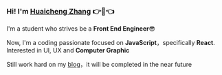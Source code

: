 ### Hi! I'm [Huaicheng Zhang](https://whiteling.github.io/) 👉👋👈

I'm a student who strives be a **Front End Engineer**😎

Now, I'm a coding passionate focused on **JavaScript**，specifically **React**. Interested in UI, UX and **Computer Graphic**

Still work hard on my [blog](https://whiteling.github.io/)，it will be completed in the near future

